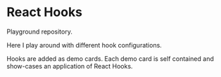 # React Hooks

Playground repository.

Here I play around with different hook configurations.

Hooks are added as demo cards. Each demo card is self contained and show-cases an application of React Hooks.
